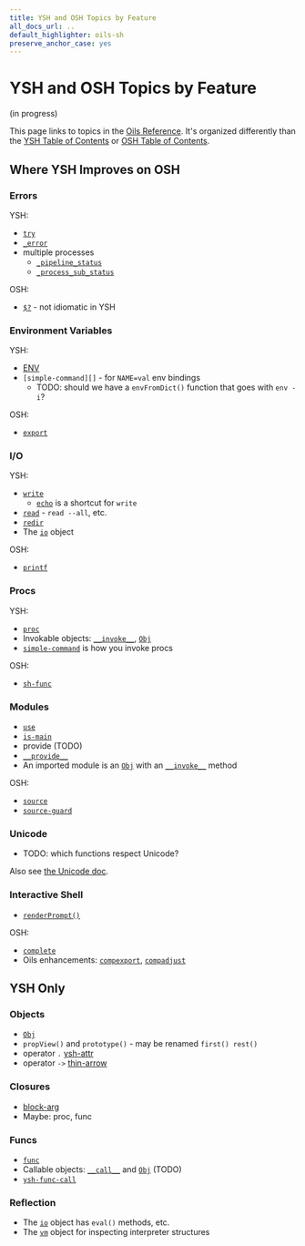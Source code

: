 ```yaml
---
title: YSH and OSH Topics by Feature
all_docs_url: ..
default_highlighter: oils-sh
preserve_anchor_case: yes
---
```


YSH and OSH Topics by Feature
====

<span class="in-progress">(in progress)</span>

This page links to topics in the [Oils Reference](index.html).  It's organized
differently than the [YSH Table of Contents](toc-ysh.html) or [OSH Table of
Contents](toc-osh.html).

<div id="toc">
</div>

## Where YSH Improves on OSH

### Errors

YSH:

- [`try`](chap-builtin-cmd.html#try)
- [`_error`](chap-special-var.html#_error)
- multiple processes
  - [`_pipeline_status`](chap-special-var.html#_pipeline_status)
  - [`_process_sub_status`](chap-special-var.html#_process_sub_status)

OSH:

- [`$?`](chap-special-var.html#POSIX-special) - not idiomatic in YSH

### Environment Variables

YSH:

- [ENV](chap-special-var.html#ENV)
- `[simple-command][]` - for `NAME=val` env
  bindings
  - TODO: should we have a `envFromDict()` function that goes with `env -i`?

OSH:

- [`export`](chap-osh-assign.html#export)

[simple-command]: chap-cmd-lang.html#simple-command

### I/O

YSH:

- [`write`](chap-builtin-cmd.html#write)
  - [`echo`](chap-builtin-cmd.html#ysh-echo) is a shortcut for `write`
- [`read`](chap-builtin-cmd.html#ysh-read) - `read --all`, etc.
- [`redir`](chap-builtin-cmd.html#redir)
- The [`io`](chap-type-method.html#io) object

OSH:

- [`printf`](chap-builtin-cmd.html#printf)

### Procs

YSH:

- [`proc`](chap-ysh-cmd.html#proc)
- Invokable objects: [`__invoke__`][__invoke__], [`Obj`][Obj]
- [`simple-command`][simple-command] is how you invoke procs

OSH:

- [`sh-func`](chap-cmd-lang.html#sh-func)

### Modules

- [`use`](chap-builtin-cmd.html#use)
- [`is-main`](chap-builtin-cmd.html#is-main)
- provide (TODO)
- [`__provide__`](chap-special-var.html#__provide__)
- An imported module is an [`Obj`][Obj] with an [`__invoke__`][__invoke__]
  method

[Obj]: chap-type-method.html#Obj
[__invoke__]: chap-type-method.html#__invoke__

OSH:

- [`source`](chap-builtin-cmd.html#source)
- [`source-guard`](chap-builtin-cmd.html#source-guard)

### Unicode

- TODO: which functions respect Unicode?

Also see [the Unicode doc](../unicode.html).

### Interactive Shell

- [`renderPrompt()`](chap-plugin.html#renderPrompt)

OSH:

- [`complete`][complete]
- Oils enhancements: [`compexport`][compexport], [`compadjust`][compadjust]

[complete]: chap-builtin-cmd.html#complete
[compadjust]: chap-builtin-cmd.html#compadjust
[compexport]: chap-builtin-cmd.html#compexport



## YSH Only

### Objects

- [`Obj`][Obj]
- `propView()` and `prototype()` - may be renamed `first() rest()`
- operator `.` [ysh-attr](chap-expr-lang.html#ysh-attr)
- operator `->` [thin-arrow](chap-expr-lang.html#thin-arrow)

### Closures

- [block-arg](chap-cmd-lang.html#block-arg)
- Maybe: proc, func

### Funcs

- [`func`](chap-ysh-cmd.html#func)
- Callable objects: [`__call__`][__call__] and [`Obj`][Obj] (TODO)
- [`ysh-func-call`](chap-expr-lang.html#ysh-func-call)

[__call__]: chap-type-method.html#__call__

### Reflection

- The [`io`][io] object has `eval()` methods, etc.
- The [`vm`][vm] object for inspecting interpreter structures

[io]: chap-type-method.html#io
[vm]: chap-type-method.html#vm


